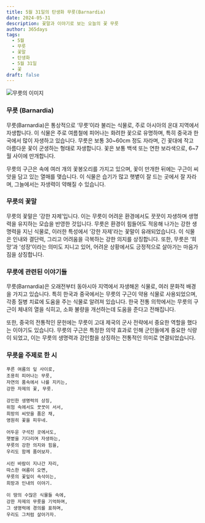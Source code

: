 ```yaml
---
title: 5월 31일의 탄생화 무릇(Barnardia)
date: 2024-05-31
description: 꽃말과 이야기로 보는 오늘의 꽃 무릇
author: 365days
tags:
  - 5월
  - 무릇
  - 꽃말
  - 탄생화
  - 5월 31일
  - 꽃
draft: false
---
```



![무릇의 이미지](https://cdn.pixabay.com/photo/2020/01/23/07/40/squill-4787085_1280.jpg#center)


### 무릇 (Barnardia)

무릇(Barnardia)은 통상적으로 ‘무릇’이라 불리는 식물로, 주로 아시아의 온대 지역에서 자생합니다. 이 식물은 주로 여름철에 피어나는 화려한 꽃으로 유명하며, 특히 중국과 한국에서 많이 자생하고 있습니다. 무릇은 보통 30~60cm 정도 자라며, 긴 꽃대에 작고 아름다운 꽃이 군생하는 형태로 자생합니다. 꽃은 보통 백색 또는 연한 보라색으로, 6~7월 사이에 만개합니다.

무릇의 구근은 속에 여러 개의 꽃봉오리를 가지고 있으며, 꽃이 만개한 뒤에는 구근이 씨앗을 담고 있는 열매를 맺습니다. 이 식물은 습기가 많고 햇볕이 잘 드는 곳에서 잘 자라며, 그늘에서는 자생력이 약해질 수 있습니다.

### 무릇의 꽃말

무릇의 꽃말은 ‘강한 자제’입니다. 이는 무릇이 어려운 환경에서도 꿋꿋이 자생하며 생명력을 유지하는 모습을 반영한 것입니다. 무릇은 환경이 힘들어도 적응해 나가는 강한 생명력을 지닌 식물로, 이러한 특성에서 ‘강한 자제’라는 꽃말이 유래되었습니다. 이 식물은 인내와 결단력, 그리고 어려움을 극복하는 강한 의지를 상징합니다. 또한, 무릇은 ‘희망’과 ‘성장’이라는 의미도 지니고 있어, 어려운 상황에서도 긍정적으로 살아가는 마음가짐을 상징합니다.

### 무릇에 관련된 이야기들

무릇(Barnardia)은 오래전부터 동아시아 지역에서 자생해온 식물로, 여러 문화적 배경을 가지고 있습니다. 특히 한국과 중국에서는 무릇의 구근이 약용 식물로 사용되었으며, 각종 질병 치료에 도움을 주는 식물로 알려져 있습니다. 한국 전통 의학에서는 무릇의 구근이 체내의 열을 식히고, 소화 불량을 개선하는데 도움을 준다고 전해집니다.

또한, 중국의 전통적인 문헌에는 무릇이 고대 제국의 군사 전략에서 중요한 역할을 했다는 이야기도 있습니다. 무릇의 구근은 특정한 의약 효과로 인해 군인들에게 중요한 식량이 되었고, 이는 무릇의 생명력과 강인함을 상징하는 전통적인 의미로 연결되었습니다.

### 무릇을 주제로 한 시

```
푸른 여름의 잎 사이로,
조용히 피어나는 무릇,
자연의 품속에서 나를 지키는,
강한 자제의 꽃, 무릇.

강인한 생명력의 상징,
위험 속에서도 꿋꿋이 서서,
희망의 씨앗을 품은 채,
영원히 꽃을 피우네.

어두운 구석진 곳에서도,
햇볕을 기다리며 자생하는,
무릇의 강한 의지와 힘을,
우리도 함께 품어보자.

시린 바람이 지나간 자리,
따스한 여름이 오면,
무릇의 꽃잎이 속삭이는,
희망과 인내의 이야기.

이 땅의 수많은 식물들 속에,
강한 자제의 무릇을 기억하며,
그 생명력에 경의를 표하며,
우리도 그처럼 살아가자.
```